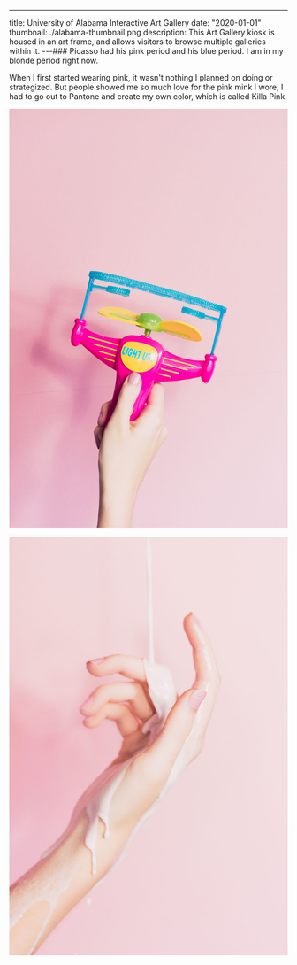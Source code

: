 ---

title: University of Alabama Interactive Art Gallery
date: "2020-01-01"
thumbnail: ./alabama-thumbnail.png
description: This Art Gallery kiosk is housed in an art frame, and allows visitors to browse multiple galleries within it.
---### Picasso had his pink period and his blue period. I am in my blonde period right now.

When I first started wearing pink, it wasn't nothing I planned on doing or strategized. But people showed me so much love for the pink mink I wore, I had to go out to Pantone and create my own color, which is called Killa Pink.

![Don't stop](./ian-dooley-298771-unsplash-1.jpg)

![Don't stop](./ian-dooley-298780-unsplash-1.jpg)
